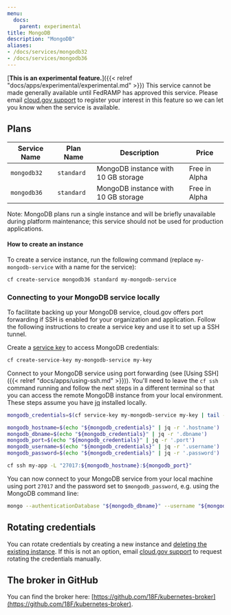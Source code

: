 ```yaml
---
menu:
  docs:
    parent: experimental
title: MongoDB
description: "MongoDB"
aliases:
- /docs/services/mongodb32
- /docs/services/mongodb36
---
```


[**This is an experimental feature.**]({{< relref "docs/apps/experimental/experimental.md" >}}) This service cannot be made generally available until FedRAMP has approved this service. Please email [cloud.gov support](mailto:cloud-gov-support@gsa.gov) to register your interest in this feature so we can let you know when the service is available.

## Plans

Service Name | Plan Name | Description | Price
------------ | --------- | ----------- | -----
`mongodb32` | `standard` | MongoDB instance with 10 GB storage | Free in Alpha
`mongodb36` | `standard` | MongoDB instance with 10 GB storage | Free in Alpha

Note: MongoDB plans run a single instance and will be briefly unavailable during platform maintenance; this service should not be used for production applications.

#### How to create an instance

To create a service instance, run the following command (replace `my-mongodb-service` with a name for the service):

```sh
cf create-service mongodb36 standard my-mongodb-service
```

### Connecting to your MongoDB service locally

To facilitate backing up your MongoDB service, cloud.gov offers port forwarding if
SSH is enabled for your organization and application. Follow the following
instructions to create a service key and use it to set up a SSH tunnel.

Create a [service key](https://docs.cloudfoundry.org/devguide/services/service-keys.html)
to access MongoDB credentials:

```sh
cf create-service-key my-mongodb-service my-key
```

Connect to your MongoDB service using port forwarding (see [Using SSH]({{< relref "docs/apps/using-ssh.md" >}})). You'll need to
leave the `cf ssh` command running
and follow the next steps in a different terminal so that you can access the
remote MongoDB instance from your local environment. These steps assume you have [jq](https://stedolan.github.io/jq/) installed locally.

```sh
mongodb_credentials=$(cf service-key my-mongodb-service my-key | tail -n +3)

mongodb_hostname=$(echo "${mongodb_credentials}" | jq -r '.hostname')
mongodb_dbname=$(echo "${mongodb_credentials}" | jq -r '.dbname')
mongodb_port=$(echo "${mongodb_credentials}" | jq -r '.port')
mongodb_username=$(echo "${mongodb_credentials}" | jq -r '.username')
mongodb_password=$(echo "${mongodb_credentials}" | jq -r '.password')

cf ssh my-app -L "27017:${mongodb_hostname}:${mongodb_port}"
```

You can now connect to your MongoDB service from your local machine using port `27017` and the password set to `$mongodb_password`, e.g. using the MongoDB command line:

```sh
mongo --authenticationDatabase "${mongodb_dbname}" --username "${mongodb_username}" --password "${mongodb_password}"
```

## Rotating credentials

You can rotate credentials by creating a new instance and [deleting the existing instance](https://cli.cloudfoundry.org/en-US/cf/delete-service.html). If this is not an option, email [cloud.gov support](mailto:cloud-gov-support@gsa.gov) to request rotating the credentials manually.

## The broker in GitHub

You can find the broker here: [https://github.com/18F/kubernetes-broker](https://github.com/18F/kubernetes-broker).
